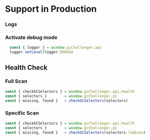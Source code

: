 # Support in Production

### Logs

### Activate debug mode
```javascript
  const { logger } = window.gcChallenger.api
  logger.setLevel(logger.DEBUG)
```

## Health Check

### Full Scan
```javascript
const { checkGCSelectors } = window.gcChallenger.api.health
const { selectors }        = window.gcChallenger.gc
const { missing, found }   = checkGCSelectors(selectors)
```

### Specific Scan
```javascript
const { checkGCSelectors } = window.gcChallenger.api.health
const { selectors }        = window.gcChallenger.gc
const { missing, found }   = checkGCSelectors(selectors.lobbies)
```